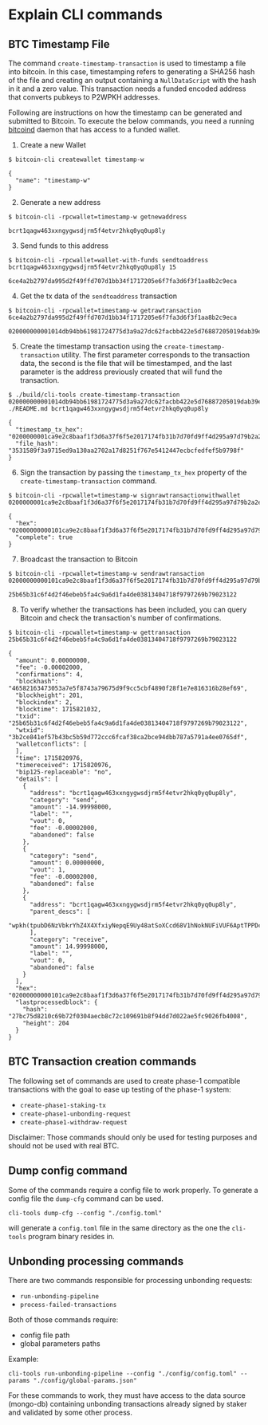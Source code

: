 # Explain CLI commands

## BTC Timestamp File

The command `create-timestamp-transaction` is used to timestamp a file into bitcoin.
In this case, timestamping refers to generating a SHA256 hash of the file and
creating an output containing a `NullDataScript` with the hash in it and a zero
value. This transaction needs a funded encoded address that converts pubkeys to
P2WPKH addresses.

Following are instructions on how the timestamp can be generated and submitted
to Bitcoin. To execute the below commands, you need a running
[bitcoind](https://github.com/bitcoin/bitcoin) daemon that has access to a
funded wallet.

1. Create a new Wallet

```shell
$ bitcoin-cli createwallet timestamp-w

{
  "name": "timestamp-w"
}
```

2. Generate a new address

```shell
$ bitcoin-cli -rpcwallet=timestamp-w getnewaddress

bcrt1qagw463xxngygwsdjrm5f4etvr2hkq0yq0up8ly
```

3. Send funds to this address

```shell
$ bitcoin-cli -rpcwallet=wallet-with-funds sendtoaddress bcrt1qagw463xxngygwsdjrm5f4etvr2hkq0yq0up8ly 15

6ce4a2b2797da995d2f49ffd707d1bb34f1717205e6f7fa3d6f3f1aa8b2c9eca
```

4. Get the tx data of the `sendtoaddress` transaction

```shell
$ bitcoin-cli -rpcwallet=timestamp-w getrawtransaction 6ce4a2b2797da995d2f49ffd707d1bb34f1717205e6f7fa3d6f3f1aa8b2c9eca

020000000001014db94bb61981724775d3a9a27dc62facbb422e5d76887205019dab39e031f7400000000000fdffffff02002f685900000000160014ea1d5d44c69a088741b21ee89ae56c1aaf603c80389c9bd000000000160014dd619252c3983779e6938366ece5d4e2015172b3024730440220180472b948c4fc4e2c608462375b41ff545ef2d0fe97d3ae8ac1e6ad25a6de1f0220036e23c181cb4b65264a58524215e97b27501d1039cd3a2f7d009f860aa8ed46012102a932128cbf3ddf90e12a4c94a6acce81ea3d1ea1dc325101f90b013ccecc60fe95000000
```

5. Create the timestamp transaction using the `create-timestamp-transaction` utility.
The first parameter corresponds to the transaction data, the second is the file
that will be timestamped, and the last parameter is the address previously
created that will fund the transaction.

```shell
$ ./build/cli-tools create-timestamp-transaction 020000000001014db94bb61981724775d3a9a27dc62facbb422e5d76887205019dab39e031f7400000000000fdffffff02002f685900000000160014ea1d5d44c69a088741b21ee89ae56c1aaf603c80389c9bd000000000160014dd619252c3983779e6938366ece5d4e2015172b3024730440220180472b948c4fc4e2c608462375b41ff545ef2d0fe97d3ae8ac1e6ad25a6de1f0220036e23c181cb4b65264a58524215e97b27501d1039cd3a2f7d009f860aa8ed46012102a932128cbf3ddf90e12a4c94a6acce81ea3d1ea1dc325101f90b013ccecc60fe95000000 ./README.md bcrt1qagw463xxngygwsdjrm5f4etvr2hkq0yq0up8ly

{
  "timestamp_tx_hex": "0200000001ca9e2c8baaf1f3d6a37f6f5e2017174fb31b7d70fd9ff4d295a97d79b2a2e46c0000000000ffffffff023027685900000000160014ea1d5d44c69a088741b21ee89ae56c1aaf603c800000000000000000226a203531589f3a9715ed9a130aa2702a17d8251f767e5412447ecbcfedfef5b9798f00000000",
  "file_hash": "3531589f3a9715ed9a130aa2702a17d8251f767e5412447ecbcfedfef5b9798f"
}
```

6. Sign the transaction by passing the `timestamp_tx_hex` property of the
`create-timestamp-transaction` command.

```shell
$ bitcoin-cli -rpcwallet=timestamp-w signrawtransactionwithwallet 0200000001ca9e2c8baaf1f3d6a37f6f5e2017174fb31b7d70fd9ff4d295a97d79b2a2e46c0000000000ffffffff023027685900000000160014ea1d5d44c69a088741b21ee89ae56c1aaf603c800000000000000000226a203531589f3a9715ed9a130aa2702a17d8251f767e5412447ecbcfedfef5b9798f00000000

{
  "hex": "02000000000101ca9e2c8baaf1f3d6a37f6f5e2017174fb31b7d70fd9ff4d295a97d79b2a2e46c0000000000ffffffff023027685900000000160014ea1d5d44c69a088741b21ee89ae56c1aaf603c800000000000000000226a203531589f3a9715ed9a130aa2702a17d8251f767e5412447ecbcfedfef5b9798f0247304402206f272dcc7b94474dd6df3f0d4eafd5e96ef7e568ec391ca9e06b466cdb694677022039546f7fc09a955d2b71ba02b927a839b91865c72d04d811e2a0f2f0838030ef0121029928fe0c0b89122500dee8a6b29cdac54925770f0d484778ff2be878854e1c4a00000000",
  "complete": true
}
```

7. Broadcast the transaction to Bitcoin

```shell
$ bitcoin-cli -rpcwallet=timestamp-w sendrawtransaction 02000000000101ca9e2c8baaf1f3d6a37f6f5e2017174fb31b7d70fd9ff4d295a97d79b2a2e46c0000000000ffffffff023027685900000000160014ea1d5d44c69a088741b21ee89ae56c1aaf603c800000000000000000226a203531589f3a9715ed9a130aa2702a17d8251f767e5412447ecbcfedfef5b9798f0247304402206f272dcc7b94474dd6df3f0d4eafd5e96ef7e568ec391ca9e06b466cdb694677022039546f7fc09a955d2b71ba02b927a839b91865c72d04d811e2a0f2f0838030ef0121029928fe0c0b89122500dee8a6b29cdac54925770f0d484778ff2be878854e1c4a00000000

25b65b31c6f4d2f46ebeb5fa4c9a6d1fa4de03813404718f9797269b79023122
```

8. To verify whether the transactions has been included, you can query Bitcoin
and check the transaction's number of confirmations.

```shell
$ bitcoin-cli -rpcwallet=timestamp-w gettransaction 25b65b31c6f4d2f46ebeb5fa4c9a6d1fa4de03813404718f9797269b79023122

{
  "amount": 0.00000000,
  "fee": -0.00002000,
  "confirmations": 4,
  "blockhash": "46582163473053a7e5f8743a79675d9f9cc5cbf4890f28f1e7e816316b28ef69",
  "blockheight": 201,
  "blockindex": 2,
  "blocktime": 1715821032,
  "txid": "25b65b31c6f4d2f46ebeb5fa4c9a6d1fa4de03813404718f9797269b79023122",
  "wtxid": "3b2ce841ef57b43bc5b59d772ccc6fcaf38ca2bce94dbb787a5791a4ee0765df",
  "walletconflicts": [
  ],
  "time": 1715820976,
  "timereceived": 1715820976,
  "bip125-replaceable": "no",
  "details": [
    {
      "address": "bcrt1qagw463xxngygwsdjrm5f4etvr2hkq0yq0up8ly",
      "category": "send",
      "amount": -14.99998000,
      "label": "",
      "vout": 0,
      "fee": -0.00002000,
      "abandoned": false
    },
    {
      "category": "send",
      "amount": 0.00000000,
      "vout": 1,
      "fee": -0.00002000,
      "abandoned": false
    },
    {
      "address": "bcrt1qagw463xxngygwsdjrm5f4etvr2hkq0yq0up8ly",
      "parent_descs": [
        "wpkh(tpubD6NzVbkrYhZ4X4XfxiyNepqE9Uy48atSoXCcd68V1hNokNUFiVUF6AptTPPDcU2mnLumM3m5Jq3eLjaoNd2vQdDtNjhGyfU2HJVSBEPYdtD/84h/1h/0h/0/*)#fawa8eh6"
      ],
      "category": "receive",
      "amount": 14.99998000,
      "label": "",
      "vout": 0,
      "abandoned": false
    }
  ],
  "hex": "02000000000101ca9e2c8baaf1f3d6a37f6f5e2017174fb31b7d70fd9ff4d295a97d79b2a2e46c0000000000ffffffff023027685900000000160014ea1d5d44c69a088741b21ee89ae56c1aaf603c800000000000000000226a203531589f3a9715ed9a130aa2702a17d8251f767e5412447ecbcfedfef5b9798f0247304402206f272dcc7b94474dd6df3f0d4eafd5e96ef7e568ec391ca9e06b466cdb694677022039546f7fc09a955d2b71ba02b927a839b91865c72d04d811e2a0f2f0838030ef0121029928fe0c0b89122500dee8a6b29cdac54925770f0d484778ff2be878854e1c4a00000000",
  "lastprocessedblock": {
    "hash": "27bc75d8210c69b72f0304aecb8c72c109691b8f94dd7d022ae5fc9026fb4008",
    "height": 204
  }
}
```

## BTC Transaction creation commands

The following set of commands are used to create phase-1 compatible transactions
with the goal to ease up testing of the phase-1 system:
- `create-phase1-staking-tx`
- `create-phase1-unbonding-request`
- `create-phase1-withdraw-request`

Disclaimer: Those commands should only be used for testing purposes and should not be
used with real BTC.

## Dump config command

Some of the commands require a config file to work properly. To generate a config
file the `dump-cfg` command can be used.

```shell
cli-tools dump-cfg --config "./config.toml"
```

will generate a `config.toml` file in the same directory as the one
the `cli-tools` program binary resides in.


## Unbonding processing commands

There are two commands responsible for processing unbonding requests:
- `run-unbonding-pipeline`
- `process-failed-transactions`

Both of those commands require:
- config file path
- global parameters paths

Example:

```shell
cli-tools run-unbonding-pipeline --config "./config/config.toml" --params "./config/global-params.json"
```

For these commands to work, they must have access to the data source (mongo-db) containing
unbonding transactions already signed by staker and validated by some other process.
